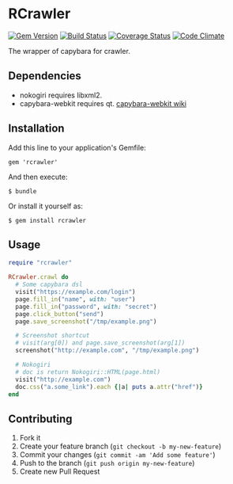 # RCrawler

[![Gem Version](https://badge.fury.io/rb/rcrawler.png)](http://badge.fury.io/rb/rcrawler)
[![Build Status](https://travis-ci.org/i2bskn/rcrawler.png?branch=master)](https://travis-ci.org/i2bskn/rcrawler)
[![Coverage Status](https://coveralls.io/repos/i2bskn/rcrawler/badge.png)](https://coveralls.io/r/i2bskn/rcrawler)
[![Code Climate](https://codeclimate.com/github/i2bskn/rcrawler.png)](https://codeclimate.com/github/i2bskn/rcrawler)

The wrapper of capybara for crawler.

## Dependencies

* nokogiri requires libxml2.
* capybara-webkit requires qt. [capybara-webkit wiki](https://github.com/thoughtbot/capybara-webkit/wiki/Installing-Qt-and-compiling-capybara-webkit)

## Installation

Add this line to your application's Gemfile:

    gem 'rcrawler'

And then execute:

    $ bundle

Or install it yourself as:

    $ gem install rcrawler

## Usage

```ruby
require "rcrawler"

RCrawler.crawl do
  # Some capybara dsl
  visit("https://example.com/login")
  page.fill_in("name", with: "user")
  page.fill_in("password", with: "secret")
  page.click_button("send")
  page.save_screenshot("/tmp/example.png")

  # Screenshot shortcut
  # visit(arg[0]) and page.save_screenshot(arg[1])
  screenshot("http://example.com", "/tmp/example.png")

  # Nokogiri
  # doc is return Nokogiri::HTML(page.html)
  visit("http://example.com")
  doc.css("a.some_link").each {|a| puts a.attr("href")}
end
```

## Contributing

1. Fork it
2. Create your feature branch (`git checkout -b my-new-feature`)
3. Commit your changes (`git commit -am 'Add some feature'`)
4. Push to the branch (`git push origin my-new-feature`)
5. Create new Pull Request
